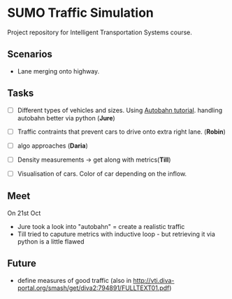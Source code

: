 # SUMO Traffic Simulation
Project repository for Intelligent Transportation Systems course. 

## Scenarios
- Lane merging onto highway.

## Tasks
- [ ] Different types of vehicles and sizes. Using [Autobahn tutorial](https://sumo.dlr.de/docs/Tutorials/Autobahn.html). handling autobahn better via python (**Jure**)
- [ ] Traffic contraints that prevent cars to drive onto extra right lane. (**Robin**)
- [ ] algo approaches (**Daria**)
- [ ] Density measurements -> get along with metrics(**Till**)
- [ ] Visualisation of cars. Color of car depending on the inflow.


## Meet

On 21st Oct
- Jure took a look into "autobahn" = create a realistic traffic 
- Till tried to caputure metrics with inductive loop - but retrieving it via python is a little flawed

## Future

- define measures of good traffic (also in http://vti.diva-portal.org/smash/get/diva2:794891/FULLTEXT01.pdf)
